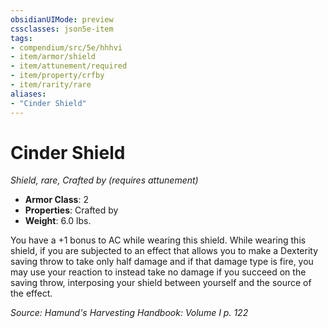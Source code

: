 ```yaml
---
obsidianUIMode: preview
cssclasses: json5e-item
tags:
- compendium/src/5e/hhhvi
- item/armor/shield
- item/attunement/required
- item/property/crfby
- item/rarity/rare
aliases: 
- "Cinder Shield"
---
```

# Cinder Shield
*Shield, rare, Crafted by (requires attunement)*  

- **Armor Class**: 2
- **Properties**: Crafted by
- **Weight**: 6.0 lbs.

You have a +1 bonus to AC while wearing this shield. While wearing this shield, if you are subjected to an effect that allows you to make a Dexterity saving throw to take only half damage and if that damage type is fire, you may use your reaction to instead take no damage if you succeed on the saving throw, interposing your shield between yourself and the source of the effect.

*Source: Hamund's Harvesting Handbook: Volume I p. 122*